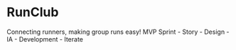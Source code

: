 # RunClub

Connecting runners, making group runs easy! MVP Sprint - Story - Design - IA - Development - Iterate
